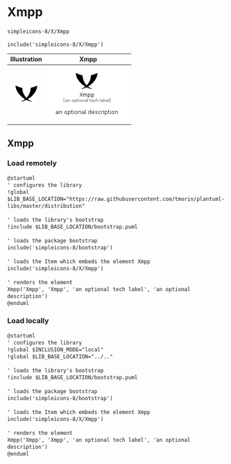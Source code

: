 # Xmpp


```text
simpleicons-8/X/Xmpp
```

```text
include('simpleicons-8/X/Xmpp')
```



| Illustration | Xmpp |
| :---: | :---: |
| ![illustration for Illustration](../../simpleicons-8/X/Xmpp.png) | ![illustration for Xmpp](../../simpleicons-8/X/Xmpp.Local.png) |




## Xmpp

### Load remotely
```plantuml
@startuml
' configures the library
!global $LIB_BASE_LOCATION="https://raw.githubusercontent.com/tmorin/plantuml-libs/master/distribution"

' loads the library's bootstrap
!include $LIB_BASE_LOCATION/bootstrap.puml

' loads the package bootstrap
include('simpleicons-8/bootstrap')

' loads the Item which embeds the element Xmpp
include('simpleicons-8/X/Xmpp')

' renders the element
Xmpp('Xmpp', 'Xmpp', 'an optional tech label', 'an optional description')
@enduml
```

### Load locally
```plantuml
@startuml
' configures the library
!global $INCLUSION_MODE="local"
!global $LIB_BASE_LOCATION="../.."

' loads the library's bootstrap
!include $LIB_BASE_LOCATION/bootstrap.puml

' loads the package bootstrap
include('simpleicons-8/bootstrap')

' loads the Item which embeds the element Xmpp
include('simpleicons-8/X/Xmpp')

' renders the element
Xmpp('Xmpp', 'Xmpp', 'an optional tech label', 'an optional description')
@enduml
```


